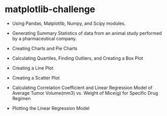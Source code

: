 # matplotlib-challenge

- Using Pandas, Matplotlib, Numpy, and Scipy modules.

- Generating Summary Statistics of data from an animal study performed by a pharmaceutical company.

- Creating Charts and Pie Charts

- Calculating Quartiles, Finding Outliers, and Creating a Box Plot

- Creating a Line Plot

- Creating a Scatter Plot

- Calculating Correlation Coefficient and Linear Regression Model of Average Tumor Volume(mm3) vs. Weight of Mice(g) for Specific Drug Regimen

- Plotting the Linear Regression Model
 

